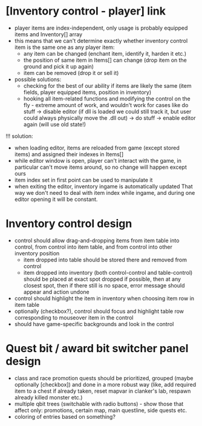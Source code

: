 # [Inventory control - player] link
- player items are index-independent, only usage is probably equipped items and Inventory[] array
- this means that we can't determine exactly whether inventory control item is the same one as any player item:
	- any item can be changed (enchant item, identify it, harden it etc.)
	- the position of same item in Items[] can change (drop item on the ground and pick it up again)
	- item can be removed (drop it or sell it)
- possible solutions:
	- checking for the best of our ability if items are likely the same (item fields, player equipped items, position in inventory)
	- hooking all item-related functions and modifying the control on the fly - extreme amount of work, and wouldn't work for cases like do stuff -> disable editor (if dll is loaded we could still track it, but user could always physically move the .dll out) -> do stuff -> enable editor again (will use old state!)

!!! solution:
- when loading editor, items are reloaded from game (except stored items) and assigned their indexes in Items[]
- while editor window is open, player can't interact with the game, in particular can't move items around, so no change will happen except ours
- item index set in first point can be used to manipulate it
- when exiting the editor, inventory ingame is automatically updated
That way we don't need to deal with item index while ingame, and during one editor opening it will be constant.

# Inventory control design
- control should allow drag-and-dropping items from item table into control, from control into item table, and from control into other inventory position
    - item dropped into table should be stored there and removed from control
	- item dropped into inventory (both control-control and table-control) should be placed at exact spot dropped if possible, then at any closest spot, then if there still is no space, error message should appear and action undone
- control should highlight the item in inventory when choosing item row in item table
- optionally (checkbox?), control should focus and highlight table row corresponding to mouseover item in the control
- should have game-specific backgrounds and look in the control

# Quest bit / award bit switcher panel design
- class and race promotion quests should be prioritized, grouped (maybe optionally [checkbox]) and done in a more robust way (like, add required item to a chest if already taken, reset mapvar in clanker's lab, respawn already killed monster etc.)
- multiple qbit trees (switchable with radio buttons) - show those that affect only: promotions, certain map, main questline, side quests etc.
- coloring of entries based on something?
